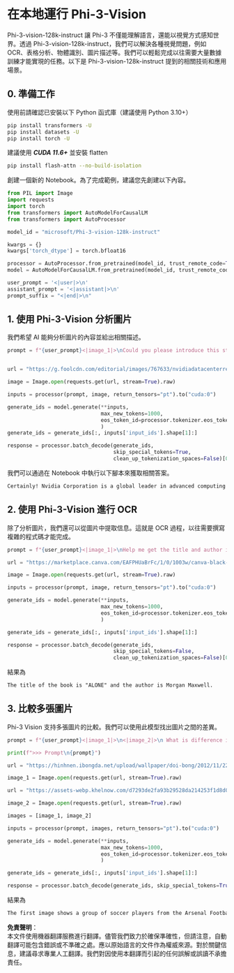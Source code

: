 # **在本地運行 Phi-3-Vision**

Phi-3-vision-128k-instruct 讓 Phi-3 不僅能理解語言，還能以視覺方式感知世界。透過 Phi-3-vision-128k-instruct，我們可以解決各種視覺問題，例如 OCR、表格分析、物體識別、圖片描述等。我們可以輕鬆完成以往需要大量數據訓練才能實現的任務。以下是 Phi-3-vision-128k-instruct 提到的相關技術和應用場景。

## **0. 準備工作**

使用前請確認已安裝以下 Python 函式庫（建議使用 Python 3.10+）

```bash
pip install transformers -U
pip install datasets -U
pip install torch -U
```

建議使用 ***CUDA 11.6+*** 並安裝 flatten

```bash
pip install flash-attn --no-build-isolation
```

創建一個新的 Notebook。為了完成範例，建議您先創建以下內容。

```python
from PIL import Image
import requests
import torch
from transformers import AutoModelForCausalLM
from transformers import AutoProcessor

model_id = "microsoft/Phi-3-vision-128k-instruct"

kwargs = {}
kwargs['torch_dtype'] = torch.bfloat16

processor = AutoProcessor.from_pretrained(model_id, trust_remote_code=True)
model = AutoModelForCausalLM.from_pretrained(model_id, trust_remote_code=True, torch_dtype="auto").cuda()

user_prompt = '<|user|>\n'
assistant_prompt = '<|assistant|>\n'
prompt_suffix = "<|end|>\n"
```

## **1. 使用 Phi-3-Vision 分析圖片**

我們希望 AI 能夠分析圖片的內容並給出相關描述。

```python
prompt = f"{user_prompt}<|image_1|>\nCould you please introduce this stock to me?{prompt_suffix}{assistant_prompt}"


url = "https://g.foolcdn.com/editorial/images/767633/nvidiadatacenterrevenuefy2017tofy2024.png"

image = Image.open(requests.get(url, stream=True).raw)

inputs = processor(prompt, image, return_tensors="pt").to("cuda:0")

generate_ids = model.generate(**inputs, 
                              max_new_tokens=1000,
                              eos_token_id=processor.tokenizer.eos_token_id,
                              )
generate_ids = generate_ids[:, inputs['input_ids'].shape[1]:]

response = processor.batch_decode(generate_ids, 
                                  skip_special_tokens=True, 
                                  clean_up_tokenization_spaces=False)[0]
```

我們可以通過在 Notebook 中執行以下腳本來獲取相關答案。

```txt
Certainly! Nvidia Corporation is a global leader in advanced computing and artificial intelligence (AI). The company designs and develops graphics processing units (GPUs), which are specialized hardware accelerators used to process and render images and video. Nvidia's GPUs are widely used in professional visualization, data centers, and gaming. The company also provides software and services to enhance the capabilities of its GPUs. Nvidia's innovative technologies have applications in various industries, including automotive, healthcare, and entertainment. The company's stock is publicly traded and can be found on major stock exchanges.
```

## **2. 使用 Phi-3-Vision 進行 OCR**

除了分析圖片，我們還可以從圖片中提取信息。這就是 OCR 過程，以往需要撰寫複雜的程式碼才能完成。

```python
prompt = f"{user_prompt}<|image_1|>\nHelp me get the title and author information of this book?{prompt_suffix}{assistant_prompt}"

url = "https://marketplace.canva.com/EAFPHUaBrFc/1/0/1003w/canva-black-and-white-modern-alone-story-book-cover-QHBKwQnsgzs.jpg"

image = Image.open(requests.get(url, stream=True).raw)

inputs = processor(prompt, image, return_tensors="pt").to("cuda:0")

generate_ids = model.generate(**inputs, 
                              max_new_tokens=1000,
                              eos_token_id=processor.tokenizer.eos_token_id,
                              )

generate_ids = generate_ids[:, inputs['input_ids'].shape[1]:]

response = processor.batch_decode(generate_ids, 
                                  skip_special_tokens=False, 
                                  clean_up_tokenization_spaces=False)[0]

```

結果為

```txt
The title of the book is "ALONE" and the author is Morgan Maxwell.
```

## **3. 比較多張圖片**

Phi-3 Vision 支持多張圖片的比較。我們可以使用此模型找出圖片之間的差異。

```python
prompt = f"{user_prompt}<|image_1|>\n<|image_2|>\n What is difference in this two images?{prompt_suffix}{assistant_prompt}"

print(f">>> Prompt\n{prompt}")

url = "https://hinhnen.ibongda.net/upload/wallpaper/doi-bong/2012/11/22/arsenal-wallpaper-free.jpg"

image_1 = Image.open(requests.get(url, stream=True).raw)

url = "https://assets-webp.khelnow.com/d7293de2fa93b29528da214253f1d8d0/news/uploads/2021/07/Arsenal-1024x576.jpg.webp"

image_2 = Image.open(requests.get(url, stream=True).raw)

images = [image_1, image_2]

inputs = processor(prompt, images, return_tensors="pt").to("cuda:0")

generate_ids = model.generate(**inputs, 
                              max_new_tokens=1000,
                              eos_token_id=processor.tokenizer.eos_token_id,
                              )

generate_ids = generate_ids[:, inputs['input_ids'].shape[1]:]

response = processor.batch_decode(generate_ids, skip_special_tokens=True, clean_up_tokenization_spaces=False)[0]
```

結果為

```txt
The first image shows a group of soccer players from the Arsenal Football Club posing for a team photo with their trophies, while the second image shows a group of soccer players from the Arsenal Football Club celebrating a victory with a large crowd of fans in the background. The difference between the two images is the context in which the photos were taken, with the first image focusing on the team and their trophies, and the second image capturing a moment of celebration and victory.
```

**免責聲明**：  
本文件使用機器翻譯服務進行翻譯。儘管我們致力於確保準確性，但請注意，自動翻譯可能包含錯誤或不準確之處。應以原始語言的文件作為權威來源。對於關鍵信息，建議尋求專業人工翻譯。我們對因使用本翻譯而引起的任何誤解或誤讀不承擔責任。
